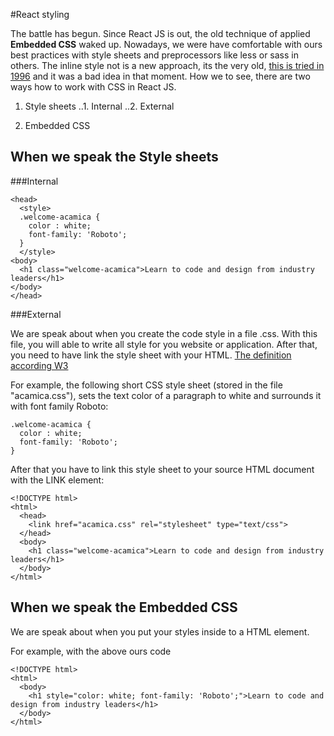 #React styling

The battle has begun. Since React JS is out, the old technique of applied **Embedded CSS** waked up.
Nowadays, we were have comfortable with ours best practices with style sheets and preprocessors like less or sass in others.
The inline style not is a new approach, its the very old, [this is tried in 1996](https://en.wikipedia.org/wiki/JavaScript_Style_Sheets) and it was a bad idea in that moment.
How we to see, there are two ways how to work with CSS in React JS.

1. Style sheets
..1. Internal
..2. External

2. Embedded CSS  

## When we speak the Style sheets

###Internal

```
<head>
  <style>
  .welcome-acamica {
    color : white;
    font-family: 'Roboto';
  }
  </style>
<body>
  <h1 class="welcome-acamica">Learn to code and design from industry leaders</h1>
</body>
</head>
```

###External

We are speak about when you create the code style in a file .css. With this file, you will able to write all style for you website or application. After that, you need to have link the style sheet with your HTML. [The definition according W3](https://www.w3.org/TR/html401/present/styles.html)


For example, the following short CSS style sheet (stored in the file "acamica.css"), sets the text color of a paragraph to white and surrounds it with font family Roboto:

```
.welcome-acamica {
  color : white;
  font-family: 'Roboto';
}
```

After that you have to link this style sheet to your source HTML document with the LINK element:

```
<!DOCTYPE html>
<html>
  <head>
    <link href="acamica.css" rel="stylesheet" type="text/css">
  </head>
  <body>
    <h1 class="welcome-acamica">Learn to code and design from industry leaders</h1>
  </body>
</html>
```

## When we speak the Embedded CSS

We are speak about when you put your styles inside to a HTML element.

For example, with the above ours code

```
<!DOCTYPE html>
<html>
  <body>
    <h1 style="color: white; font-family: 'Roboto';">Learn to code and design from industry leaders</h1>
  </body>
</html>
```
